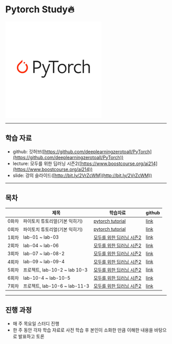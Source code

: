 # Pytorch Study🔥

<img src="images/pytorch%20image.png" width="300" height="300">

---
## 학습 자료
- github: 깃허브([https://github.com/deeplearningzerotoall/PyTorch](https://github.com/deeplearningzerotoall/PyTorch))
- lecture: 모두를 위한 딥러닝 시즌2([https://www.boostcourse.org/ai214](https://www.boostcourse.org/ai214))
- slide: 강의 슬라이드([http://bit.ly/2VrZcWM](http://bit.ly/2VrZcWM))

---
## 목차
||제목|학습자료|github|
|---|---|---|---|
|0화차|파이토치 튜토리얼(기본 익히기)|[pytorch tutorial](https://tutorials.pytorch.kr/)|[link](https://github.com/Rogan-J/Pytorch/tree/main/prac/1st)
|0회차|파이토치 튜토리얼(기본 익히기)|[pytorch tutorial](https://tutorials.pytorch.kr/)|[link](https://github.com/Rogan-J/Pytorch/tree/main/prac/1st)
|1회차|lab-01 ~ lab-03|[모두를 위한 딥러닝 시즌2](https://www.boostcourse.org/ai214)|[link](https://github.com/Rogan-J/Pytorch/tree/main/prac/1st)
|2회차|lab-04 ~ lab-06|[모두를 위한 딥러닝 시즌2](https://www.boostcourse.org/ai214)|[link](https://github.com/Rogan-J/Pytorch/tree/main/prac/2nd)
|3회차|lab-07 ~ lab-08-2|[모두를 위한 딥러닝 시즌2](https://www.boostcourse.org/ai214)|[link](https://github.com/Rogan-J/Pytorch/tree/main/prac/3th)
|4회차|lab-09 ~ lab-09-4|[모두를 위한 딥러닝 시즌2](https://www.boostcourse.org/ai214)|[link](https://github.com/Rogan-J/Pytorch/tree/main/prac/4th)
|5회차|프로젝트, lab-10-2 ~ lab 10-3|[모두를 위한 딥러닝 시즌2](https://www.boostcourse.org/ai214)|[link](https://github.com/Rogan-J/Pytorch/tree/main/prac/5th)
|6회차|lab-10-4 ~ lab-10-5|[모두를 위한 딥러닝 시즌2](https://www.boostcourse.org/ai214)|[link](https://github.com/Rogan-J/Pytorch/tree/main/prac/6th)
|7회차|프로젝트, lab-10-6 ~ lab-11-3|[모두를 위한 딥러닝 시즌2](https://www.boostcourse.org/ai214)|[link](https://github.com/Rogan-J/Pytorch/tree/main/prac/7th)


---
## 진행 과정
- 매 주 목요일 스터디 진행
- 한 주 동안 각자 학습 자료로 사전 학습 후 본인이 소화한 만큼 이해한 내용을 바탕으로 발표하고 토론 
